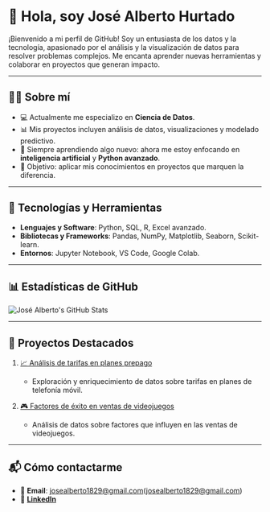 # 👋 Hola, soy José Alberto Hurtado

¡Bienvenido a mi perfil de GitHub! Soy un entusiasta de los datos y la tecnología, apasionado por el análisis y la visualización de datos para resolver problemas complejos. Me encanta aprender nuevas herramientas y colaborar en proyectos que generan impacto.

---

## 🧑‍💻 Sobre mí
- 💻 Actualmente me especializo en **Ciencia de Datos**.
- 📊 Mis proyectos incluyen análisis de datos, visualizaciones y modelado predictivo.
- 🌱 Siempre aprendiendo algo nuevo: ahora me estoy enfocando en **inteligencia artificial** y **Python avanzado**.
- 🎯 Objetivo: aplicar mis conocimientos en proyectos que marquen la diferencia.

---

## 🔧 Tecnologías y Herramientas
- **Lenguajes y Software**: Python, SQL, R, Excel avanzado.
- **Bibliotecas y Frameworks**: Pandas, NumPy, Matplotlib, Seaborn, Scikit-learn.
- **Entornos**: Jupyter Notebook, VS Code, Google Colab.

---

## 📊 Estadísticas de GitHub
![José Alberto's GitHub Stats](https://github-readme-stats.vercel.app/api?username=jose-alberto-hurtado&show_icons=true&theme=radical)

---

## 📝 Proyectos Destacados
1. [📈 Análisis de tarifas en planes prepago](https://github.com/jose-alberto-hurtado/analisis_tarifas_planes_prepago)
   - Exploración y enriquecimiento de datos sobre tarifas en planes de telefonía móvil.

2. [🎮 Factores de éxito en ventas de videojuegos](https://github.com/jose-alberto-hurtado/analisis_videojuegos_exito_ventas)
   - Análisis de datos sobre factores que influyen en las ventas de videojuegos.

---

## 📬 Cómo contactarme
- 📧 **Email**: josealberto1829@gmail.com(josealberto1829@gmail.com)
- 💼 [**LinkedIn**](https://www.linkedin.com/in/josé-alberto-hurtado-echeverría-77910a319/)

